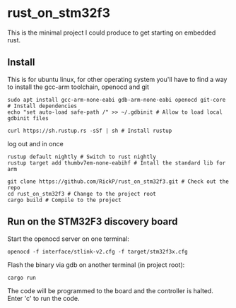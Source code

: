 # rust_on_stm32f3

This is the minimal project I could produce to get starting on embedded rust.

## Install

This is for ubuntu linux, for other operating system you'll have to find a way to install the gcc-arm toolchain, openocd and git

    sudo apt install gcc-arm-none-eabi gdb-arm-none-eabi openocd git-core # Install dependencies
    echo "set auto-load safe-path /" >> ~/.gdbinit # Allow to load local gdbinit files
   
    curl https://sh.rustup.rs -sSf | sh # Install rustup
  
 log out and in once
 
    rustup default nightly # Switch to rust nightly
    rustup target add thumbv7em-none-eabihf # Intall the standard lib for arm
   
    git clone https://github.com/RickP/rust_on_stm32f3.git # Check out the repo
    cd rust_on_stm32f3 # Change to the project root
    cargo build # Compile to the project

## Run on the STM32F3 discovery board

Start the openocd server on one terminal:

    openocd -f interface/stlink-v2.cfg -f target/stm32f3x.cfg
   
Flash the binary via gdb on another terminal (in project root):

    cargo run
   
The code will be programmed to the board and the controller is halted. Enter 'c' to run the code.
